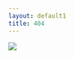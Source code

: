```yaml
---
layout: default1
title: 404
---
```

<div style="width:1000px;margin:0 auto;" >
<img src="{{ site:url }}/resources/images/base/404.jpg" />
</div>
<script type="text/javascript" src="http://www.qq.com/404/search_children.js?edition=small" charset="utf-8"></script>